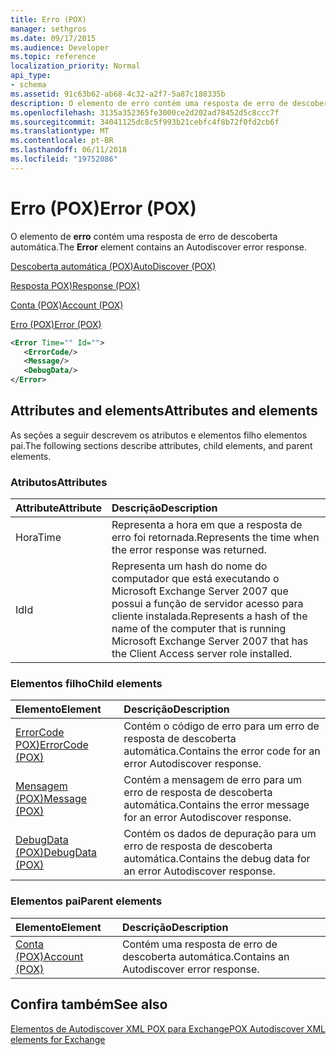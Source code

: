 ```yaml
---
title: Erro (POX)
manager: sethgros
ms.date: 09/17/2015
ms.audience: Developer
ms.topic: reference
localization_priority: Normal
api_type:
- schema
ms.assetid: 91c63b62-ab68-4c32-a2f7-5a87c188335b
description: O elemento de erro contém uma resposta de erro de descoberta automática.
ms.openlocfilehash: 3135a352365fe3000ce2d202ad78452d5c8ccc7f
ms.sourcegitcommit: 34041125dc8c5f993b21cebfc4f8b72f0fd2cb6f
ms.translationtype: MT
ms.contentlocale: pt-BR
ms.lasthandoff: 06/11/2018
ms.locfileid: "19752086"
---
```

# <a name="error-pox"></a><span data-ttu-id="11016-103">Erro (POX)</span><span class="sxs-lookup"><span data-stu-id="11016-103">Error (POX)</span></span>

<span data-ttu-id="11016-104">O elemento de **erro** contém uma resposta de erro de descoberta automática.</span><span class="sxs-lookup"><span data-stu-id="11016-104">The **Error** element contains an Autodiscover error response.</span></span> 
  
[<span data-ttu-id="11016-105">Descoberta automática (POX)</span><span class="sxs-lookup"><span data-stu-id="11016-105">AutoDiscover (POX)</span></span>](autodiscover-pox.md)
  
[<span data-ttu-id="11016-106">Resposta POX)</span><span class="sxs-lookup"><span data-stu-id="11016-106">Response (POX)</span></span>](response-pox.md)
  
[<span data-ttu-id="11016-107">Conta (POX)</span><span class="sxs-lookup"><span data-stu-id="11016-107">Account (POX)</span></span>](account-pox.md)
  
[<span data-ttu-id="11016-108">Erro (POX)</span><span class="sxs-lookup"><span data-stu-id="11016-108">Error (POX)</span></span>](error-pox.md)
  
```xml
<Error Time="" Id="">
   <ErrorCode/>
   <Message/>
   <DebugData/>
</Error>
```

## <a name="attributes-and-elements"></a><span data-ttu-id="11016-109">Attributes and elements</span><span class="sxs-lookup"><span data-stu-id="11016-109">Attributes and elements</span></span>

<span data-ttu-id="11016-110">As seções a seguir descrevem os atributos e elementos filho elementos pai.</span><span class="sxs-lookup"><span data-stu-id="11016-110">The following sections describe attributes, child elements, and parent elements.</span></span>
  
### <a name="attributes"></a><span data-ttu-id="11016-111">Atributos</span><span class="sxs-lookup"><span data-stu-id="11016-111">Attributes</span></span>

|<span data-ttu-id="11016-112">**Attribute**</span><span class="sxs-lookup"><span data-stu-id="11016-112">**Attribute**</span></span>|<span data-ttu-id="11016-113">**Descrição**</span><span class="sxs-lookup"><span data-stu-id="11016-113">**Description**</span></span>|
|:-----|:-----|
|<span data-ttu-id="11016-114">Hora</span><span class="sxs-lookup"><span data-stu-id="11016-114">Time</span></span>  <br/> |<span data-ttu-id="11016-115">Representa a hora em que a resposta de erro foi retornada.</span><span class="sxs-lookup"><span data-stu-id="11016-115">Represents the time when the error response was returned.</span></span>  <br/> |
|<span data-ttu-id="11016-116">Id</span><span class="sxs-lookup"><span data-stu-id="11016-116">Id</span></span>  <br/> |<span data-ttu-id="11016-117">Representa um hash do nome do computador que está executando o Microsoft Exchange Server 2007 que possui a função de servidor acesso para cliente instalada.</span><span class="sxs-lookup"><span data-stu-id="11016-117">Represents a hash of the name of the computer that is running Microsoft Exchange Server 2007 that has the Client Access server role installed.</span></span>  <br/> |
   
### <a name="child-elements"></a><span data-ttu-id="11016-118">Elementos filho</span><span class="sxs-lookup"><span data-stu-id="11016-118">Child elements</span></span>

|<span data-ttu-id="11016-119">**Elemento**</span><span class="sxs-lookup"><span data-stu-id="11016-119">**Element**</span></span>|<span data-ttu-id="11016-120">**Descrição**</span><span class="sxs-lookup"><span data-stu-id="11016-120">**Description**</span></span>|
|:-----|:-----|
|[<span data-ttu-id="11016-121">ErrorCode POX)</span><span class="sxs-lookup"><span data-stu-id="11016-121">ErrorCode (POX)</span></span>](errorcode-pox.md) <br/> |<span data-ttu-id="11016-122">Contém o código de erro para um erro de resposta de descoberta automática.</span><span class="sxs-lookup"><span data-stu-id="11016-122">Contains the error code for an error Autodiscover response.</span></span>  <br/> |
|[<span data-ttu-id="11016-123">Mensagem (POX)</span><span class="sxs-lookup"><span data-stu-id="11016-123">Message (POX)</span></span>](message-pox.md) <br/> |<span data-ttu-id="11016-124">Contém a mensagem de erro para um erro de resposta de descoberta automática.</span><span class="sxs-lookup"><span data-stu-id="11016-124">Contains the error message for an error Autodiscover response.</span></span>  <br/> |
|[<span data-ttu-id="11016-125">DebugData (POX)</span><span class="sxs-lookup"><span data-stu-id="11016-125">DebugData (POX)</span></span>](debugdata-pox.md) <br/> |<span data-ttu-id="11016-126">Contém os dados de depuração para um erro de resposta de descoberta automática.</span><span class="sxs-lookup"><span data-stu-id="11016-126">Contains the debug data for an error Autodiscover response.</span></span>  <br/> |
   
### <a name="parent-elements"></a><span data-ttu-id="11016-127">Elementos pai</span><span class="sxs-lookup"><span data-stu-id="11016-127">Parent elements</span></span>

|<span data-ttu-id="11016-128">**Elemento**</span><span class="sxs-lookup"><span data-stu-id="11016-128">**Element**</span></span>|<span data-ttu-id="11016-129">**Descrição**</span><span class="sxs-lookup"><span data-stu-id="11016-129">**Description**</span></span>|
|:-----|:-----|
|[<span data-ttu-id="11016-130">Conta (POX)</span><span class="sxs-lookup"><span data-stu-id="11016-130">Account (POX)</span></span>](account-pox.md) <br/> |<span data-ttu-id="11016-131">Contém uma resposta de erro de descoberta automática.</span><span class="sxs-lookup"><span data-stu-id="11016-131">Contains an Autodiscover error response.</span></span>  <br/> |
   
## <a name="see-also"></a><span data-ttu-id="11016-132">Confira também</span><span class="sxs-lookup"><span data-stu-id="11016-132">See also</span></span>



[<span data-ttu-id="11016-133">Elementos de Autodiscover XML POX para Exchange</span><span class="sxs-lookup"><span data-stu-id="11016-133">POX Autodiscover XML elements for Exchange</span></span>](pox-autodiscover-xml-elements-for-exchange.md)

